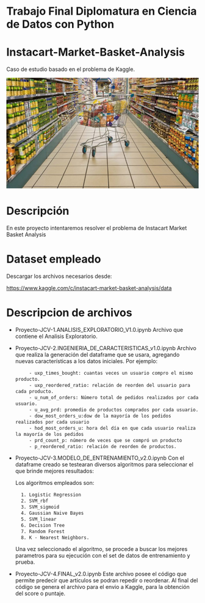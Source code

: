 # Trabajo Final Diplomatura en Ciencia de Datos con Python
# Instacart-Market-Basket-Analysis

Caso de estudio basado en el problema de Kaggle.

![Market Basket Analysis](./imagenes/supermercado-750x430.jpg)

# Descripción
En este proyecto intentaremos resolver el problema de Instacart Market Basket Analysis

# Dataset empleado
Descargar los archivos necesarios desde:

https://www.kaggle.com/c/instacart-market-basket-analysis/data


# Descripcion de archivos

- Proyecto-JCV-1.ANALISIS_EXPLORATORIO_V1.0.ipynb
    Archivo que contiene el Analisis Exploratorio.

- Proyecto-JCV-2.INGENIERIA_DE_CARACTERISTICAS_v1.0.ipynb
    Archivo que realiza la generación del dataframe que se usara, agregando nuevas características a los datos iniciales.
    Por ejemplo:
    
           - uxp_times_bought: cuantas veces un usuario compro el mismo producto.
           - uxp_reordered_ratio: relación de reorden del usuario para cada producto.
           - u_num_of_orders: Número total de pedidos realizados por cada usuario.
           - u_avg_prd: promedio de productos comprados por cada usuario.
           - dow_most_orders_u:dow de la mayoría de los pedidos realizados por cada usuario 
           - hod_most_orders_u: hora del día en que cada usuario realiza la mayoría de los pedidos
           - prd_count_p: número de veces que se compró un producto
           - p_reordered_ratio: relación de reorden de productos.

- Proyecto-JCV-3.MODELO_DE_ENTRENAMIENTO_v2.0.ipynb
    Con el dataframe creado se testearan diversos algoritmos para seleccionar el que brinde mejores resultados:
    
    Los algoritmos empleados son:
    
        1. Logistic Regression
        2. SVM_rbf
        3. SVM_sigmoid
        4. Gaussian Naive Bayes
        5. SVM_linear
        6. Decision Tree
        7. Random Forest
        8. K - Nearest Neighbors.

    Una vez seleccionado el algoritmo, se procede a buscar los mejores parametros para su ejecución con el set de datos de entrenamiento y prueba.

- Proyecto-JCV-4.FINAL_v2.0.ipynb
    Este archivo posee el código que permite predecir que articulos se podran repedir o reordenar.
    Al final del código se genera el archivo para el envio a Kaggle, para la obtención del score o puntaje.


